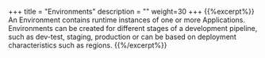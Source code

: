 +++
title = "Environments"
description = ""
weight=30
+++
{{%excerpt%}}
An Environment contains runtime instances of one or more Applications.
Environments can be created for different stages of a development
pipeline, such as dev-test, staging, production or can be based on
deployment characteristics such as regions.
{{%/excerpt%}}

